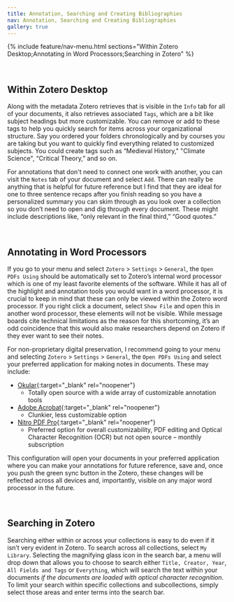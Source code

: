 ```yaml
---
title: Annotation, Searching and Creating Bibliographies
nav: Annotation, Searching and Creating Bibliographies
gallery: true
---
```


{% include feature/nav-menu.html sections="Within Zotero Desktop;Annotating in Word Processors;Searching in Zotero" %}

<br>

## Within Zotero Desktop

Along with the metadata Zotero retrieves that is visible in the `Info` tab for all of your documents, it also retrieves associated `Tags`, which are a bit like subject headings but more customizable. You can remove or add to these tags to help you quickly search for items across your organizational structure. Say you ordered your folders chronologically and by courses you are taking but you want to quickly find everything related to customized subjects. You could create tags such as “Medieval History," "Climate Science", “Critical Theory,” and so on. 

For annotations that don't need to connect one work with another, you can visit the `Notes` tab of your document and select `Add`. There can really be anything that is helpful for future reference but I find that they are ideal for one to three sentence recaps after you finish reading so you have a personalized summary you can skim through as you look over a collection so you don’t need to open and dig through every document. These might include descriptions like, “only relevant in the final third,” “Good quotes.”

<br>

## Annotating in Word Processors

If you go to your menu and select `Zotero` > `Settings` > `General`, the `Open PDFs Using` should be automatically set to Zotero’s internal word processor which is one of my least favorite elements of the software. While it has all of the highlight and annotation tools you would want in a word processor, it is crucial to keep in mind that these can only be viewed within the Zotero word processor. If you right click a document, select `Show File` and open this in another word processor, these elements will not be visible. While message boards cite technical limitations as the reason for this shortcoming, it’s an odd coincidence that this would also make researchers depend on Zotero if they ever want to see their notes.

For non-proprietary digital preservation, I recommend going to your menu and selecting `Zotero` > `Settings` > `General`, the `Open PDFs Using` and select your preferred application for making notes in documents. These may include:

- [Okular](https://okular.kde.org/){:target="_blank" rel="noopener"}
    - Totally open source with a wide array of customizable annotation tools
- [Adobe Acrobat](https://support.uidaho.edu/TDClient/40/Portal/KB/ArticleDet?ID=2696){:target="_blank" rel="noopener"}
    - Clunkier, less customizable option
- [Nitro PDF Pro](https://setapp.com/apps/nitro-pdf-pro?ci=21270130253&adgroupid=&adpos=&ck=&targetid=&match=&gnetwork=x&creative=&placement=&placecat=&accname=setapp&extensionid=&gad_source=1&gclid=CjwKCAiApsm7BhBZEiwAvIu2Xy8gpWkxfA0yfubg8Ep2osoHKe3Rs-4oakxgYo55dzPCc7sU5DzOzxoCEBcQAvD_BwE){:target="_blank" rel="noopener"}
    - Preferred option for overall customizability, PDF editing and Optical Character Recognition (OCR) but not open source – monthly subscription

This configuration will open your documents in your preferred application where you can make your annotations for future reference, save and, once you push the green sync button in the Zotero, these changes will be reflected across all devices and, importantly, visible on any major word processor in the future. 

<br>

## Searching in Zotero

Searching either within or across your collections is easy to do even if it isn’t very evident in Zotero. To search across all collections, select `My Library`. Selecting the magnifying glass icon in the search bar, a menu will drop down that allows you to choose to search either `Title, Creator, Year`, `All Fields and Tags` or `Everything`, which will search the text within your documents *if the documents are loaded with optical character recognition*. To limit your search within specific collections and subcollections, simply select those areas and enter terms into the search bar.   

<br>